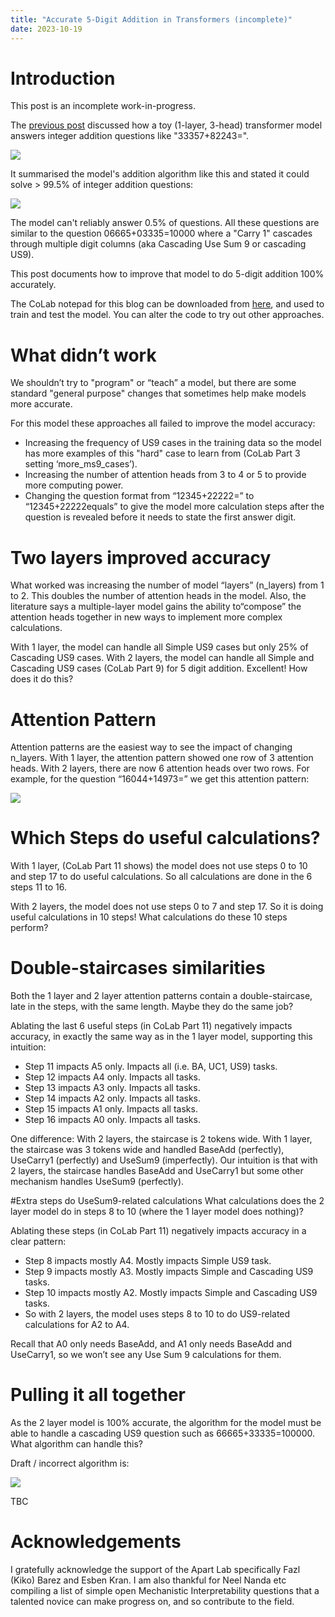 ```yaml
---
title: "Accurate 5-Digit Addition in Transformers (incomplete)"
date: 2023-10-19
---
```

# Introduction
This post is an incomplete work-in-progress. 

The <a href="{{site.url}}/2023/10/14/Understanding-Addition.html">previous post</a> discussed how a toy (1-layer, 3-head) transformer model answers integer addition questions like "33357+82243=". 

<img src="{{site.url}}/assets/AdditionQuestionAnswer.svg" style="display: block; margin: auto;" />

It summarised the model's addition algorithm like this and stated it could solve > 99.5% of integer addition questions:

<img src="{{site.url}}/assets/StaircaseA3_Summary.svg" style="display: block; margin: auto;" />

The model can't reliably answer 0.5% of questions. 
All these questions are similar to the question 06665+03335=10000 where a "Carry 1" cascades through multiple digit columns (aka Cascading Use Sum 9 or cascading US9). 

This post documents how to improve that model to do 5-digit addition 100% accurately.

The CoLab notepad for this blog can be downloaded from <a href="{{site.url}}/assets/Accurate_Addition_in_Transformers.ipynb">here</a>, 
and used to train and test the model. You can alter the code to try out other approaches.

# What didn’t work
We shouldn’t try to "program" or “teach” a model, but there are some standard "general purpose" changes that sometimes help make models more accurate.

For this model these approaches all failed to improve the model accuracy:
- Increasing the frequency of US9 cases in the training data so the model has more examples of this "hard" case to learn from (CoLab Part 3 setting ‘more_ms9_cases’).
- Increasing the number of attention heads from 3 to 4 or 5 to provide more computing power.
- Changing the question format from “12345+22222=” to “12345+22222equals” to give the model more calculation steps after the question is revealed before it needs to state the first answer digit.

# Two layers improved accuracy
What worked was increasing the number of model “layers” (n_layers) from 1 to 2. This doubles the number of attention heads in the model. 
Also, the literature says a multiple-layer model gains the ability to“compose” the attention heads together in new ways to implement more complex calculations.

With 1 layer, the model can handle all Simple US9 cases but only 25% of Cascading US9 cases. With 2 layers, 
the model can handle all Simple and Cascading US9 cases (CoLab Part 9) for 5 digit addition. Excellent! How does it do this? 

# Attention Pattern
Attention patterns are the easiest way to see the impact of changing n_layers. With 1 layer, the attention pattern showed one row of 3 attention heads. With 2 layers, there are now 6 attention heads over two rows. For example, for the question “16044+14973=” we get this attention pattern:

<img src="{{site.url}}/assets/AttentionPattern5Digit3Heads2Layer.png" style="display: block; margin: auto;" />

# Which Steps do useful calculations?
With 1 layer, (CoLab Part 11 shows) the model does not use steps 0 to 10 and step 17 to do useful calculations. So all calculations are done in the 6 steps 11 to 16.

With 2 layers, the model does not use steps 0 to 7 and step 17. So it is doing useful calculations in 10 steps! What calculations do these 10 steps perform?

# Double-staircases similarities
Both the 1 layer and 2 layer attention patterns contain a double-staircase, late in the steps, with the same length. Maybe they do the same job? 

Ablating the last 6 useful steps (in CoLab Part 11) negatively impacts accuracy, in exactly the same way as in the 1 layer model, supporting this intuition:
- Step 11 impacts A5 only. Impacts all (i.e. BA, UC1, US9) tasks.
- Step 12 impacts A4 only. Impacts all tasks.
- Step 13 impacts A3 only. Impacts all tasks.
- Step 14 impacts A2 only. Impacts all tasks.
- Step 15 impacts A1 only. Impacts all tasks.
- Step 16 impacts A0 only. Impacts all tasks.

One difference: With 2 layers, the staircase is 2 tokens wide. With 1 layer, the staircase was 3 tokens wide and handled BaseAdd (perfectly), UseCarry1 (perfectly) and UseSum9 (imperfectly). Our intuition is that with 2 layers, the staircase handles BaseAdd and UseCarry1 but some other mechanism handles UseSum9 (perfectly).

#Extra steps do UseSum9-related calculations
What calculations does the 2 layer model do in steps 8 to 10 (where the 1 layer model does nothing)? 

Ablating these steps (in CoLab Part 11) negatively impacts accuracy in a clear pattern:
- Step 8 impacts mostly A4. Mostly impacts Simple US9 task.
- Step 9 impacts mostly A3. Mostly impacts Simple and Cascading US9 tasks.
- Step 10 impacts mostly A2. Mostly impacts Simple and Cascading US9 tasks.
- So with 2 layers, the model uses steps 8 to 10 to do US9-related calculations for A2 to A4. 

Recall that A0 only needs BaseAdd, and A1 only needs BaseAdd and UseCarry1, so we won’t see any Use Sum 9 calculations for them.

# Pulling it all together
As the 2 layer model is 100% accurate, the algorithm for the model must be able to handle a cascading US9 question such as 66665+33335=100000. What algorithm can handle this? 

Draft / incorrect algorithm is:

<img src="{{site.url}}/assets/StaircaseA3L2_Detailed.svg" style="display: block; margin: auto;" />

TBC

# Acknowledgements
I gratefully acknowledge the support of the Apart Lab specifically Fazl (Kiko) Barez and Esben Kran. I am also thankful for Neel Nanda etc compiling a list of simple open Mechanistic Interpretability questions that a talented novice can make progress on, and so contribute to the field.
